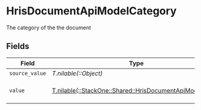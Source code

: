 # HrisDocumentApiModelCategory

The category of the the document


## Fields

| Field                                                                                                        | Type                                                                                                         | Required                                                                                                     | Description                                                                                                  |
| ------------------------------------------------------------------------------------------------------------ | ------------------------------------------------------------------------------------------------------------ | ------------------------------------------------------------------------------------------------------------ | ------------------------------------------------------------------------------------------------------------ |
| `source_value`                                                                                               | *T.nilable(::Object)*                                                                                        | :heavy_minus_sign:                                                                                           | N/A                                                                                                          |
| `value`                                                                                                      | [T.nilable(::StackOne::Shared::HrisDocumentApiModelValue)](../../models/shared/hrisdocumentapimodelvalue.md) | :heavy_minus_sign:                                                                                           | The category of the file                                                                                     |